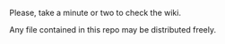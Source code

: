 Please, take a minute or two to check the wiki.

Any file contained in this repo may be distributed freely.

